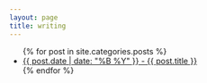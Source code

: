 ```yaml
---
layout: page
title: writing
---
```


<!-- {% for tag in site.tags %}

  <h3>{{ tag[0] }}</h3>
  <ul>
    {% for post in tag[1] %}
      <li><a href="{{ post.url }}">{{ post.date | date: "%B %Y" }} - {{ post.title }}</a></li>
    {% endfor %}
  </ul>
{% endfor %} -->

<ul>
  {% for post in site.categories.posts %}
    <li><a href="{{ post.url }}">{{ post.date | date: "%B %Y" }} - {{ post.title }}</a></li>
  {% endfor %}
</ul>